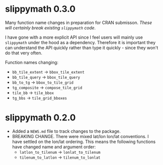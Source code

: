 # slippymath 0.3.0

Many function name changes in preparation for CRAN submisson. *These will certainly break existing `slippymath` code*. 

I have gone with a more explicit API since I feel users will mainly use
`slippymath` under the hood as a dependency. Therefore it is important they can
understand the API quickly rather than type it quickly - since they won't do
that very often.

Function names changing:
* `bb_tile_extent` -> `bbox_tile_extent`
* `bb_tile_query` -> `bbox_tile_query`
* `bb_to_tg` -> `bbox_to_tile_grid`
* `tg_composite` -> `compose_tile_grid`
* `tile_bb` -> `tile_bbox`
* `tg_bbs` -> `tile_grid_bboxes`


# slippymath 0.2.0

* Added a `NEWS.md` file to track changes to the package.
* BREAKING CHANGE. There were mixed lat/lon lon/lat conventions. I have settled on the lon/lat ordering. This means the following functions have changed name and argument order: 
    - `latlon_to_tilenum` -> `lonlat_to_tilenum`
    - `tilenum_to_latlon`  -> `tilenum_to_lonlat`

